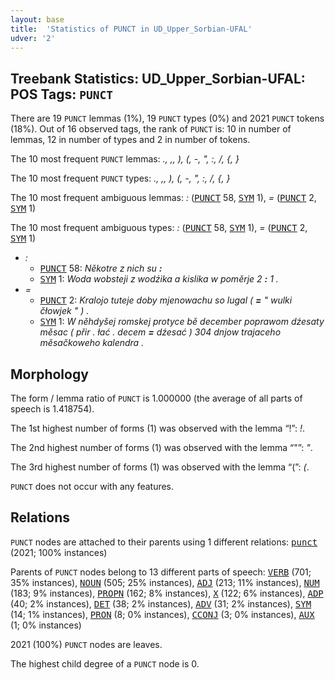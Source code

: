 ```yaml
---
layout: base
title:  'Statistics of PUNCT in UD_Upper_Sorbian-UFAL'
udver: '2'
---
```


## Treebank Statistics: UD_Upper_Sorbian-UFAL: POS Tags: `PUNCT`

There are 19 `PUNCT` lemmas (1%), 19 `PUNCT` types (0%) and 2021 `PUNCT` tokens (18%).
Out of 16 observed tags, the rank of `PUNCT` is: 10 in number of lemmas, 12 in number of types and 2 in number of tokens.

The 10 most frequent `PUNCT` lemmas: <em>., ,, ), (, -, ", :, /, {, }</em>

The 10 most frequent `PUNCT` types:  <em>., ,, ), (, -, ", :, /, {, }</em>

The 10 most frequent ambiguous lemmas: <em>:</em> (<tt><a href="hsb_ufal-pos-PUNCT.html">PUNCT</a></tt> 58, <tt><a href="hsb_ufal-pos-SYM.html">SYM</a></tt> 1), <em>=</em> (<tt><a href="hsb_ufal-pos-PUNCT.html">PUNCT</a></tt> 2, <tt><a href="hsb_ufal-pos-SYM.html">SYM</a></tt> 1)

The 10 most frequent ambiguous types:  <em>:</em> (<tt><a href="hsb_ufal-pos-PUNCT.html">PUNCT</a></tt> 58, <tt><a href="hsb_ufal-pos-SYM.html">SYM</a></tt> 1), <em>=</em> (<tt><a href="hsb_ufal-pos-PUNCT.html">PUNCT</a></tt> 2, <tt><a href="hsb_ufal-pos-SYM.html">SYM</a></tt> 1)


* <em>:</em>
  * <tt><a href="hsb_ufal-pos-PUNCT.html">PUNCT</a></tt> 58: <em>Někotre z nich su <b>:</b></em>
  * <tt><a href="hsb_ufal-pos-SYM.html">SYM</a></tt> 1: <em>Woda wobsteji z wodźika a kislika w poměrje 2 <b>:</b> 1 .</em>
* <em>=</em>
  * <tt><a href="hsb_ufal-pos-PUNCT.html">PUNCT</a></tt> 2: <em>Kralojo tuteje doby mjenowachu so lugal ( <b>=</b> " wulki čłowjek " ) .</em>
  * <tt><a href="hsb_ufal-pos-SYM.html">SYM</a></tt> 1: <em>W něhdyšej romskej protyce bě december poprawom dźesaty měsac ( přir . łać . decem <b>=</b> dźesać ) 304 dnjow trajaceho měsačkoweho kalendra .</em>

## Morphology

The form / lemma ratio of `PUNCT` is 1.000000 (the average of all parts of speech is 1.418754).

The 1st highest number of forms (1) was observed with the lemma “!”: <em>!</em>.

The 2nd highest number of forms (1) was observed with the lemma “"”: <em>"</em>.

The 3rd highest number of forms (1) was observed with the lemma “(”: <em>(</em>.

`PUNCT` does not occur with any features.


## Relations

`PUNCT` nodes are attached to their parents using 1 different relations: <tt><a href="hsb_ufal-dep-punct.html">punct</a></tt> (2021; 100% instances)

Parents of `PUNCT` nodes belong to 13 different parts of speech: <tt><a href="hsb_ufal-pos-VERB.html">VERB</a></tt> (701; 35% instances), <tt><a href="hsb_ufal-pos-NOUN.html">NOUN</a></tt> (505; 25% instances), <tt><a href="hsb_ufal-pos-ADJ.html">ADJ</a></tt> (213; 11% instances), <tt><a href="hsb_ufal-pos-NUM.html">NUM</a></tt> (183; 9% instances), <tt><a href="hsb_ufal-pos-PROPN.html">PROPN</a></tt> (162; 8% instances), <tt><a href="hsb_ufal-pos-X.html">X</a></tt> (122; 6% instances), <tt><a href="hsb_ufal-pos-ADP.html">ADP</a></tt> (40; 2% instances), <tt><a href="hsb_ufal-pos-DET.html">DET</a></tt> (38; 2% instances), <tt><a href="hsb_ufal-pos-ADV.html">ADV</a></tt> (31; 2% instances), <tt><a href="hsb_ufal-pos-SYM.html">SYM</a></tt> (14; 1% instances), <tt><a href="hsb_ufal-pos-PRON.html">PRON</a></tt> (8; 0% instances), <tt><a href="hsb_ufal-pos-CCONJ.html">CCONJ</a></tt> (3; 0% instances), <tt><a href="hsb_ufal-pos-AUX.html">AUX</a></tt> (1; 0% instances)

2021 (100%) `PUNCT` nodes are leaves.

The highest child degree of a `PUNCT` node is 0.

